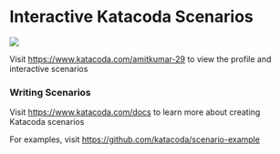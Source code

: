 # Interactive Katacoda Scenarios

[![](http://shields.katacoda.com/katacoda/amitkumar-29/count.svg)](https://www.katacoda.com/amitkumar-29 "Get your profile on Katacoda.com")

Visit https://www.katacoda.com/amitkumar-29 to view the profile and interactive scenarios

### Writing Scenarios
Visit https://www.katacoda.com/docs to learn more about creating Katacoda scenarios

For examples, visit https://github.com/katacoda/scenario-example
